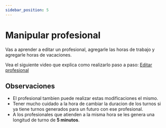 ```yaml
---
sidebar_position: 5 
---
```


# Manipular profesional

Vas a aprender a editar un profesional, agregarle las horas de trabajo y agregarle horas de vacaciones.

Vea el siguiente video que explica como realizarlo paso a paso: [Editar profesional](https://drive.google.com/file/d/1hnKDXpGRSElT49ARIHFKDQhfAQM1RmaQ/view)


## Observaciones

- El profesional tambien puede realizar estas modificaciones el mismo.
- Tener mucho cuidado a la hora de cambiar la duracion de los turnos si ya tiene turnos generados para un futuro con ese profesional.
- A los profesionales que atienden a la misma hora se les genera una longitud de turno de **5 minutos**.